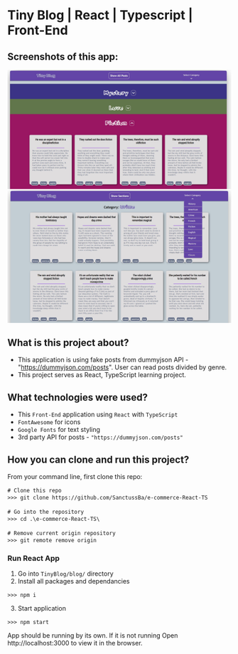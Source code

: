 # Tiny Blog | React | Typescript | Front-End

## Screenshots of this app:

![](https://github.com/SanctussBa/tiny-blog/blob/master/screenshot1.jpg?raw=true)
![](https://github.com/SanctussBa/tiny-blog/blob/master/screenshot2.jpg?raw=true)

## What is this project about?

* This application is using fake posts from dummyjson API - "https://dummyjson.com/posts". User can read posts divided by genre.
* This project serves as React, TypeScript learning project.

## What technologies were used?

* This `Front-End` application using `React` with `TypeScript`
* `FontAwesome` for icons
* `Google Fonts` for text styling
* 3rd party API for posts - `"https://dummyjson.com/posts"`


## How you can clone and run this project?

From your command line, first clone this repo:

```
# Clone this repo
>>> git clone https://github.com/SanctussBa/e-commerce-React-TS

# Go into the repository
>>> cd .\e-commerce-React-TS\

# Remove current origin repository
>>> git remote remove origin

```


### Run React App

1. Go into `TinyBlog/blog/` directory
2. Install all packages and dependancies
```
>>> npm i
```
3. Start application
```
>>> npm start
```

App should be running by its own. If it is not running Open http://localhost:3000 to view it in the browser.
